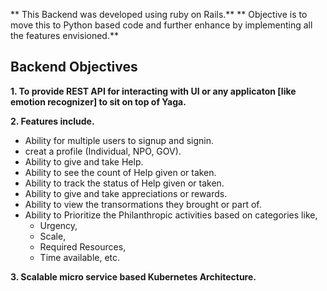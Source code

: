 ** This Backend was developed using ruby on Rails.**
** Objective is to move this to Python based code and further enhance by implementing all the features envisioned.**

## Backend Objectives

**1. To provide REST API for interacting with UI or any applicaton [like emotion recognizer] to sit on top of Yaga.**

**2. Features include.**

   - Ability for multiple users to signup and signin.
   - creat a profile (Individual, NPO, GOV).
   - Ability to give and take Help.
   - Ability to see the count of Help given or taken.
   - Ability to track the status of Help given or taken.
   - Ability to give and take appreciations or rewards.
   - Ability to view the transormations they brought or part of.
   - Ability to Prioritize the Philanthropic activities based on categories like,
     - Urgency, 
     - Scale, 
     - Required Resources, 
     - Time available, etc. 
       
**3. Scalable micro service based Kubernetes Architecture.**






